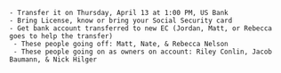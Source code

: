 
    - Transfer it on Thursday, April 13 at 1:00 PM, US Bank
    - Bring License, know or bring your Social Security card
    - Get bank account transferred to new EC (Jordan, Matt, or Rebecca goes to help the transfer)
   	 - These people going off: Matt, Nate, & Rebecca Nelson
   	 - These people going on as owners on account: Riley Conlin, Jacob Baumann, & Nick Hilger
